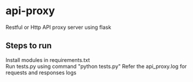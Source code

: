 # api-proxy
Restful or Http API proxy server using flask

## Steps to run
Install modules in requirements.txt<br>
Run tests.py using command "python tests.py"
Refer the api_proxy.log for requests and responses logs